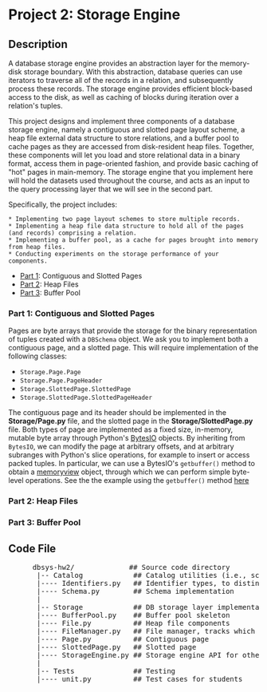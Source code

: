 # Project 2: Storage Engine

## Description
A database storage engine provides an abstraction layer for the memory-disk storage boundary. With this abstraction, database queries can use iterators to traverse all of the records in a relation, and subsequently process these records. The storage engine provides efficient block-based access to the disk, as well as caching of blocks during iteration over a relation's tuples. 

This project designs and implement three components of a database storage engine, namely a contiguous and slotted page layout scheme, a heap file external data structure to store relations, and a buffer pool to cache pages as they are accessed from disk-resident heap files. Together, these components will let you load and store relational data in a binary format, access them in page-oriented fashion, and provide basic caching of "hot" pages in main-memory. The storage engine that you implement here will hold the datasets used throughout the course, and acts as an input to the query processing layer that we will see in the second part. 

Specifically, the project includes:

```
* Implementing two page layout schemes to store multiple records.
* Implementing a heap file data structure to hold all of the pages (and records) comprising a relation.
* Implementing a buffer pool, as a cache for pages brought into memory from heap files.
* Conducting experiments on the storage performance of your components.
```

* [Part 1](#part1): Contiguous and Slotted Pages
* [Part 2](#part2): Heap Files
* [Part 3](#part3): Buffer Pool

<a name="part1"></a>
### Part 1: Contiguous and Slotted Pages
Pages are byte arrays that provide the storage for the binary representation of tuples created with a `DBSchema` object. We ask you to implement both a contiguous page, and a slotted page. This will require implementation of the following classes:

* `Storage.Page.Page`
* `Storage.Page.PageHeader`
* `Storage.SlottedPage.SlottedPage`
* `Storage.SlottedPage.SlottedPageHeader`

The contiguous page and its header should be implemented in the **Storage/Page.py** file, and the slotted page in the **Storage/SlottedPage.py** file. Both types of page are implemented as a fixed size, in-memory, mutable byte array through Python's [BytesIO](http://docs.python.org/3/library/io.html#io.BytesIO) objects. By inheriting from `BytesIO`, we can modify the page at arbitrary offsets, and at arbitrary subranges with Python's slice operations, for example to insert or access packed tuples. In particular, we can use a BytesIO's `getbuffer()` method to obtain a [memoryview](http://docs.python.org/3.3/library/stdtypes.html#memoryview) object, through which we can perform simple byte-level operations. See the the example using the `getbuffer()` method [here](http://docs.python.org/3/library/io.html#io.BytesIO) 

<a name="part2"></a>
### Part 2: Heap Files
<a name="part3"></a>
### Part 3: Buffer Pool

## Code File
<dl>
 <dd><pre>
 dbsys-hw2/             ## Source code directory
  |-- Catalog            ## Catalog utilities (i.e., schemas and types)
  |---- Identifiers.py   ## Identifier types, to distinguish tuples, pages and files.
  |---- Schema.py        ## Schema implementation
  |
  |-- Storage            ## DB storage layer implementation
  |---- BufferPool.py    ## Buffer pool skeleton
  |---- File.py          ## Heap file components
  |---- FileManager.py   ## File manager, tracks which files implement which relations.
  |---- Page.py          ## Contiguous page
  |---- SlottedPage.py   ## Slotted page
  |---- StorageEngine.py ## Storage engine API for other DBMS components
  |
  |-- Tests              ## Testing 
  |---- unit.py          ## Test cases for students 
 </pre></dd> 
</dl>
